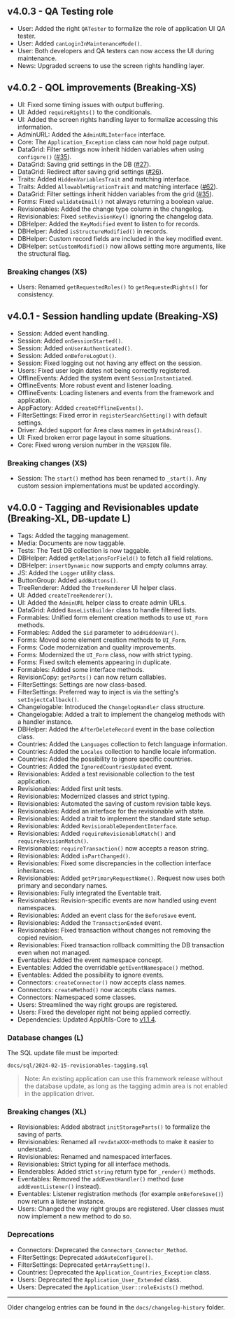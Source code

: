 ## v4.0.3 - QA Testing role
- User: Added the right `QATester` to formalize the role of application UI QA tester.
- User: Added `canLoginInMaintenanceMode()`.
- User: Both developers and QA testers can now access the UI during maintenance.
- News: Upgraded screens to use the screen rights handling layer.

## v4.0.2 - QOL improvements (Breaking-XS)
- UI: Fixed some timing issues with output buffering.
- UI: Added `requireRights()` to the conditionals.
- UI: Added the screen rights handling layer to formalize accessing this information.
- AdminURL: Added the `AdminURLInterface` interface.
- Core: The `Application_Exception` class can now hold page output.
- DataGrid: Filter settings now inherit hidden variables when using `configure()` ([#35](https://github.com/Mistralys/application-framework/issues/35)).
- DataGrid: Saving grid settings in the DB ([#27](https://github.com/Mistralys/application-framework/issues/27)).
- DataGrid: Redirect after saving grid settings ([#26](https://github.com/Mistralys/application-framework/issues/26)).
- Traits: Added `HiddenVariablesTrait` and matching interface.
- Traits: Added `AllowableMigrationTrait` and matching interface ([#62](https://github.com/Mistralys/application-framework/issues/62)).
- DataGrid: Filter settings inherit hidden variables from the grid ([#35](https://github.com/Mistralys/application-framework/issues/35)).
- Forms: Fixed `validateEmail()` not always returning a boolean value.
- Revisionables: Added the change type column in the changelog.
- Revisionables: Fixed `setRevisionKey()` ignoring the changelog data.
- DBHelper: Added the `KeyModified` event to listen to for records.
- DBHelper: Added `isStructureModified()` in records.
- DBHelper: Custom record fields are included in the key modified event.
- DBHelper: `setCustomModified()` now allows setting more arguments, like the structural flag.

### Breaking changes (XS)
- Users: Renamed `getRequestedRoles()` to `getRequestedRights()` for consistency.

## v4.0.1 - Session handling update (Breaking-XS)
- Session: Added event handling.
- Session: Added `onSessionStarted()`.
- Session: Added `onUserAuthenticated()`.
- Session: Added `onBeforeLogOut()`.
- Session: Fixed logging out not having any effect on the session.
- Users: Fixed user login dates not being correctly registered.
- OfflineEvents: Added the system event `SessionInstantiated`.
- OfflineEvents: More robust event and listener loading.
- OfflineEvents: Loading listeners and events from the framework and application.
- AppFactory: Added `createOfflineEvents()`.
- FilterSettings: Fixed error in `registerSearchSetting()` with default settings.
- Driver: Added support for Area class names in `getAdminAreas()`.
- UI: Fixed broken error page layout in some situations.
- Core: Fixed wrong version number in the `VERSION` file.

### Breaking changes (XS)
- Session: The `start()` method has been renamed to `_start()`. 
  Any custom session implementations must be updated accordingly.

## v4.0.0 - Tagging and Revisionables update (Breaking-XL, DB-update L)
- Tags: Added the tagging management.
- Media: Documents are now taggable.
- Tests: The Test DB collection is now taggable.
- DBHelper: Added `getRelationsForField()` to fetch all field relations.
- DBHelper: `insertDynamic` now supports and empty columns array.
- JS: Added the `Logger` utility class.
- ButtonGroup: Added `addButtons()`.
- TreeRenderer: Added the `TreeRenderer` UI helper class.
- UI: Added `createTreeRenderer()`.
- UI: Added the `AdminURL` helper class to create admin URLs.
- DataGrid: Added `BaseListBuilder` class to handle filtered lists.
- Formables: Unified form element creation methods to use `UI_Form` methods.
- Formables: Added the `$id` parameter to `addHiddenVar()`.
- Forms: Moved some element creation methods to `UI_Form`.
- Forms: Code modernization and quality improvements.
- Forms: Modernized the `UI_Form` class, now with strict typing.
- Forms: Fixed switch elements appearing in duplicate.
- Formables: Added some interface methods.
- RevisionCopy: `getParts()` can now return callables.
- FilterSettings: Settings are now class-based.
- FilterSettings: Preferred way to inject is via the setting's `setInjectCallback()`.
- Changelogable: Introduced the `ChangelogHandler` class structure.
- Changelogable: Added a trait to implement the changelog methods with a handler instance.
- DBHelper: Added the `AfterDeleteRecord` event in the base collection class.
- Countries: Added the `Languages` collection to fetch language information.
- Countries: Added the `Locales` collection to handle locale information.
- Countries: Added the possibility to ignore specific countries.
- Countries: Added the `IgnoredCountriesUpdated` event.
- Revisionables: Added a test revisionable collection to the test application.
- Revisionables: Added first unit tests.
- Revisionables: Modernized classes and strict typing.
- Revisionables: Automated the saving of custom revision table keys.
- Revisionables: Added an interface for the revisionable with state.
- Revisionables: Added a trait to implement the standard state setup.
- Revisionables: Added `RevisionableDependentInterface`.
- Revisionables: Added `requireRevisionableMatch()` and `requireRevisionMatch()`. 
- Revisionables: `requireTransaction()` now accepts a reason string.
- Revisionables: Added `isPartChanged()`.
- Revisionables: Fixed some discrepancies in the collection interface inheritances.
- Revisionables: Added `getPrimaryRequestName()`. Request now uses both primary and secondary names.
- Revisionables: Fully integrated the Eventable trait.
- Revisionables: Revision-specific events are now handled using event namespaces.
- Revisionables: Added an event class for the `BeforeSave` event.
- Revisionables: Added the `TransactionEnded` event.
- Revisionables: Fixed transaction without changes not removing the copied revision.
- Revisionables: Fixed transaction rollback committing the DB transaction even when not managed.
- Eventables: Added the event namespace concept.
- Eventables: Added the overridable `getEventNamespace()` method.
- Eventables: Added the possibility to ignore events.
- Connectors: `createConnector()` now accepts class names.
- Connectors: `createMethod()` now accepts class names.
- Connectors: Namespaced some classes.
- Users: Streamlined the way right groups are registered.
- Users: Fixed the developer right not being applied correctly.
- Dependencies: Updated AppUtils-Core to [v1.1.4](https://github.com/Mistralys/application-utils-core/releases/tag/1.1.4).

### Database changes (L)

The SQL update file must be imported: 

``` 
docs/sql/2024-02-15-revisionables-tagging.sql
```  

> Note: An existing application can use this framework release without
> the database update, as long as the tagging admin area is not enabled 
> in the application driver.

### Breaking changes (XL)
- Revisionables: Added abstract `initStorageParts()` to formalize the saving of parts.
- Revisionables: Renamed all `revdataXXX`-methods to make it easier to understand.
- Revisionables: Renamed and namespaced interfaces.
- Revisionables: Strict typing for all interface methods.
- Renderables: Added strict `string` return type for `_render()` methods.
- Eventables: Removed the `addEventHandler()` method (use `addEventListener()` instead).
- Eventables: Listener registration methods (for example `onBeforeSave()`) now return a listener instance.
- Users: Changed the way right groups are registered. User classes must now implement a new method to do so.

### Deprecations

- Connectors: Deprecated the `Connectors_Connector_Method`.
- FilterSettings: Deprecated `addAutoConfigure()`.
- FilterSettings: Deprecated `getArraySetting()`.
- Countries: Deprecated the `Application_Countries_Exception` class.
- Users: Deprecated the `Application_User_Extended` class.
- Users: Deprecated the `Application_User::roleExists()` method.

---
Older changelog entries can be found in the `docs/changelog-history` folder.

